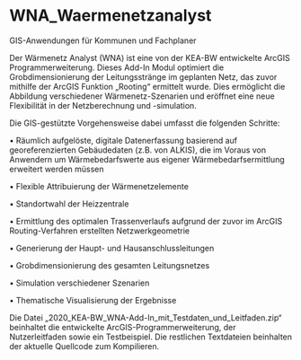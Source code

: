 # WNA_Waermenetzanalyst
GIS-Anwendungen für Kommunen und Fachplaner

Der Wärmenetz Analyst (WNA) ist eine von der KEA-BW entwickelte ArcGIS Programmerweiterung. Dieses Add-In Modul optimiert die Grobdimensionierung der Leitungsstränge im geplanten Netz, das zuvor mithilfe der ArcGIS Funktion „Rooting“ ermittelt wurde. Dies ermöglicht die Abbildung verschiedener Wärmenetz-Szenarien und eröffnet eine neue Flexibilität in der Netzberechnung und -simulation.

Die GIS-gestützte Vorgehensweise dabei umfasst die folgenden Schritte:

•	Räumlich aufgelöste, digitale Datenerfassung basierend auf georeferenzierten Gebäudedaten (z.B. von ALKIS), die im Voraus von Anwendern um Wärmebedarfswerte aus eigener Wärmebedarfsermittlung erweitert werden müssen 

•	Flexible Attribuierung der Wärmenetzelemente 

•	Standortwahl der Heizzentrale

•	Ermittlung des optimalen Trassenverlaufs aufgrund der zuvor im ArcGIS Routing-Verfahren erstellten Netzwerkgeometrie

•	Generierung der Haupt- und Hausanschlussleitungen

•	Grobdimensionierung des gesamten Leitungsnetzes

•	Simulation verschiedener Szenarien

•	Thematische Visualisierung der Ergebnisse

Die Datei „2020_KEA-BW_WNA-Add-In_mit_Testdaten_und_Leitfaden.zip“ beinhaltet die entwickelte ArcGIS-Programmerweiterung, der Nutzerleitfaden sowie ein Testbeispiel.  Die restlichen Textdateien beinhalten der aktuelle Quellcode zum Kompilieren.
